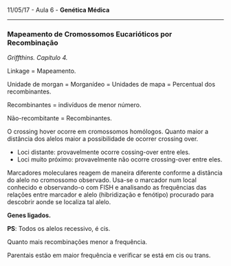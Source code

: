11/05/17 - Aula 6 - **Genética Médica**

---

### Mapeamento de Cromossomos Eucarióticos por Recombinação

_Griffthins. Capítulo 4._

Linkage = Mapeamento.

Unidade de morgan = Morganídeo = Unidades de mapa = Percentual dos recombinantes.

Recombinantes = indivíduos de menor número.

Não-recombitante = Recombinantes.

O crossing hover ocorre em cromossomos homólogos. Quanto maior a distância dos alelos maior a possibilidade de ocorrer crossing over.

* Loci distante: provavelmente ocorre cossing-over entre eles.
* Loci muito próximo: provavelmente não ocorre crossing-over entre eles.

Marcadores moleculares reagem de maneira diferente conforme a distância do alelo no cromossomo observado. Usa-se o marcador num local conhecido e observando-o com FISH e analisando as frequências das relações entre marcador e alelo \(hibridização e fenótipo\) procurado para descobrir aonde se localiza tal alelo.

**Genes ligados.**

**PS**: Todos os alelos recessivo, é cis.

Quanto mais recombinações menor a frequência.

Parentais estão em maior frequência e verificar se está em cis ou trans.

